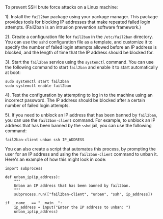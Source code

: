 To prevent SSH brute force attacks on a Linux machine:

1). Install the `fail2ban` package using your package manager. This package provides tools for blocking IP addresses that make repeated failed login attempts. (Fail2ban is an intrusion prevention software framework.)

2). Create a configuration file for `fail2ban` in the `/etc/fail2ban` directory. You can use the `sshd` configuration file as a template, and customize it to specify the number of failed login attempts allowed before an IP address is blocked, and the length of time that the IP address should be blocked for.

3). Start the `fail2ban` service using the `systemctl` command. You can use the following command to start `fail2ban` and enable it to start automatically at boot:

```
sudo systemctl start fail2ban
sudo systemctl enable fail2ban
```

4). Test the configuration by attempting to log in to the machine using an incorrect password. The IP address should be blocked after a certain number of failed login attempts.

5). If you need to unblock an IP address that has been banned by `fail2ban`, you can use the `fail2ban-client` command. For example, to unblock an IP address that has been banned by the `sshd` jail, you can use the following command:

```
fail2ban-client unban ssh IP_ADDRESS
```

You can also create a script that automates this process, by prompting the user for an IP address and using the `fail2ban-client` command to unban it. Here's an example of how this might look in code:

```
import subprocess

def unban_ip(ip_address):
    """
    Unban an IP address that has been banned by fail2ban.
    """
    subprocess.run(["fail2ban-client", "unban", "ssh", ip_address])

if __name__ == "__main__":
    ip_address = input("Enter the IP address to unban: ")
    unban_ip(ip_address)
```
